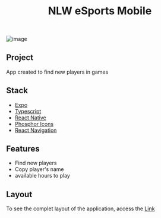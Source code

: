 <h1 align="center">NLW eSports Mobile</h1>
<br/>

![image](https://user-images.githubusercontent.com/53982668/215905485-d822c34a-d44b-4bf2-b5e3-909ff521080d.png)


<h2>Project</h2>
<p>App created to find new players in games</p>

<h2>Stack</h2>
<ul>
  <li><a href="https://expo.dev/">Expo</a></li>
  <li><a href="https://www.typescriptlang.org/">Typescript</a></li>
  <li><a href="https://reactnative.dev/">React Native</a></li>
  <li><a href="https://phosphoricons.com/">Phosphor Icons</a></li>
  <li><a href="https://reactnavigation.org/">React Navigation</a></li>
</ul>

<h2>Features</h2>
<ul>
  <li>Find new players</li>
  <li>Copy player's name</li>
  <li>available hours to play</li>
</ul>

<h2>Layout</h2>
<p>To see the complet layout of the application, access the <a href="https://www.figma.com/file/vFxucOUTdKYyzzN7XJeH7H/NLW-eSports-(Community)?node-id=6%3A23&t=UC9WmdTzH0sXWxH1-0">Link</a><p>
